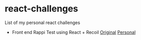 # react-challenges
List of my personal react challenges

- Front end Rappi Test using React + Recoil [Original](https://github.com/matextrem/Rappi-test) [Personal](https://github.com/luisr823/react-challenges/tree/main/rappi-test)
